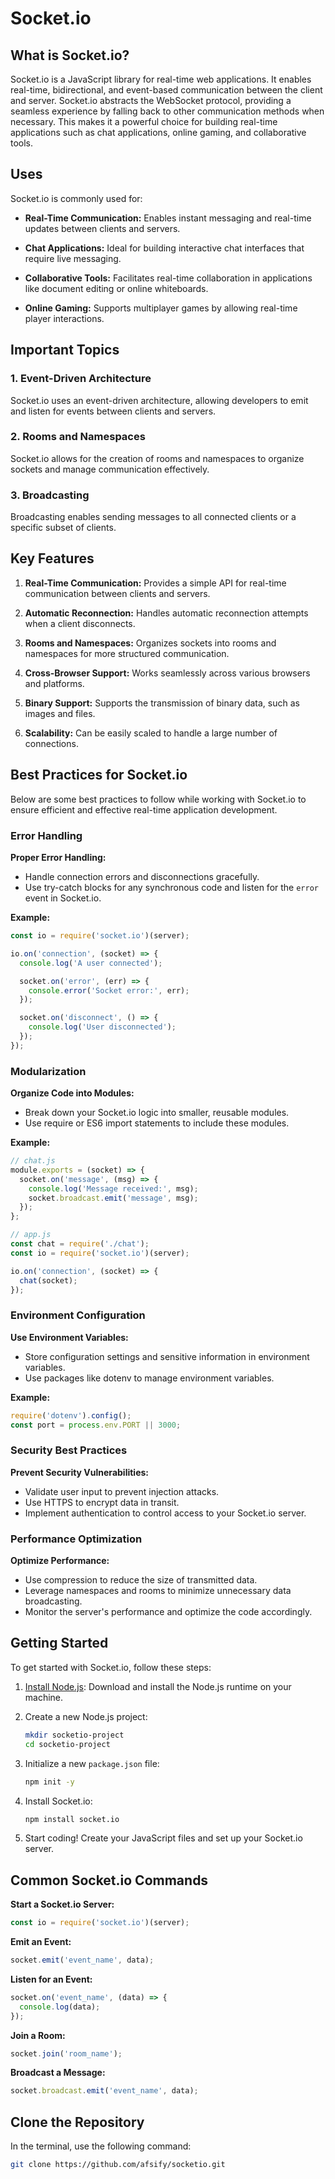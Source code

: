 # Socket.io

## What is Socket.io?

Socket.io is a JavaScript library for real-time web applications. It enables real-time, bidirectional, and event-based communication between the client and server. Socket.io abstracts the WebSocket protocol, providing a seamless experience by falling back to other communication methods when necessary. This makes it a powerful choice for building real-time applications such as chat applications, online gaming, and collaborative tools.

## Uses

Socket.io is commonly used for:

- **Real-Time Communication:** Enables instant messaging and real-time updates between clients and servers.
  
- **Chat Applications:** Ideal for building interactive chat interfaces that require live messaging.

- **Collaborative Tools:** Facilitates real-time collaboration in applications like document editing or online whiteboards.

- **Online Gaming:** Supports multiplayer games by allowing real-time player interactions.

## Important Topics

### 1. Event-Driven Architecture

Socket.io uses an event-driven architecture, allowing developers to emit and listen for events between clients and servers.

### 2. Rooms and Namespaces

Socket.io allows for the creation of rooms and namespaces to organize sockets and manage communication effectively.

### 3. Broadcasting

Broadcasting enables sending messages to all connected clients or a specific subset of clients.

## Key Features

1. **Real-Time Communication:** Provides a simple API for real-time communication between clients and servers.

2. **Automatic Reconnection:** Handles automatic reconnection attempts when a client disconnects.

3. **Rooms and Namespaces:** Organizes sockets into rooms and namespaces for more structured communication.

4. **Cross-Browser Support:** Works seamlessly across various browsers and platforms.

5. **Binary Support:** Supports the transmission of binary data, such as images and files.

6. **Scalability:** Can be easily scaled to handle a large number of connections.

## Best Practices for Socket.io

Below are some best practices to follow while working with Socket.io to ensure efficient and effective real-time application development.

### Error Handling

**Proper Error Handling:**

- Handle connection errors and disconnections gracefully.
- Use try-catch blocks for any synchronous code and listen for the `error` event in Socket.io.

**Example:**

```javascript
const io = require('socket.io')(server);

io.on('connection', (socket) => {
  console.log('A user connected');

  socket.on('error', (err) => {
    console.error('Socket error:', err);
  });

  socket.on('disconnect', () => {
    console.log('User disconnected');
  });
});
```

### Modularization

**Organize Code into Modules:**

- Break down your Socket.io logic into smaller, reusable modules.
- Use require or ES6 import statements to include these modules.

**Example:**

```javascript
// chat.js
module.exports = (socket) => {
  socket.on('message', (msg) => {
    console.log('Message received:', msg);
    socket.broadcast.emit('message', msg);
  });
};

// app.js
const chat = require('./chat');
const io = require('socket.io')(server);

io.on('connection', (socket) => {
  chat(socket);
});
```

### Environment Configuration

**Use Environment Variables:**

- Store configuration settings and sensitive information in environment variables.
- Use packages like dotenv to manage environment variables.

**Example:**

```javascript
require('dotenv').config();
const port = process.env.PORT || 3000;
```

### Security Best Practices

**Prevent Security Vulnerabilities:**

- Validate user input to prevent injection attacks.
- Use HTTPS to encrypt data in transit.
- Implement authentication to control access to your Socket.io server.

### Performance Optimization

**Optimize Performance:**

- Use compression to reduce the size of transmitted data.
- Leverage namespaces and rooms to minimize unnecessary data broadcasting.
- Monitor the server's performance and optimize the code accordingly.

## Getting Started

To get started with Socket.io, follow these steps:

1. [Install Node.js](https://nodejs.org/): Download and install the Node.js runtime on your machine.

2. Create a new Node.js project:

    ```bash
    mkdir socketio-project
    cd socketio-project
    ```

3. Initialize a new `package.json` file:

    ```bash
    npm init -y
    ```

4. Install Socket.io:

    ```bash
    npm install socket.io
    ```

5. Start coding! Create your JavaScript files and set up your Socket.io server.

## Common Socket.io Commands

**Start a Socket.io Server:**

```javascript
const io = require('socket.io')(server);
```

**Emit an Event:**

```javascript
socket.emit('event_name', data);
```

**Listen for an Event:**

```javascript
socket.on('event_name', (data) => {
  console.log(data);
});
```

**Join a Room:**

```javascript
socket.join('room_name');
```

**Broadcast a Message:**

```javascript
socket.broadcast.emit('event_name', data);
```

## Clone the Repository

In the terminal, use the following command:

```bash
git clone https://github.com/afsify/socketio.git
```
